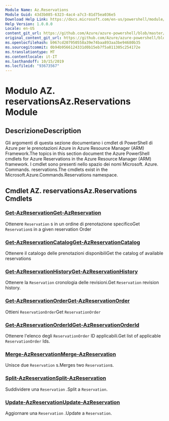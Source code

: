 ```yaml
---
Module Name: Az.Reservations
Module Guid: 43d3b085-6323-4ac4-a7c3-81d75ea036e5
Download Help Link: https://docs.microsoft.com/en-us/powershell/module/az.reservations
Help Version: 1.0.0.0
Locale: en-US
content_git_url: https://github.com/Azure/azure-powershell/blob/master/src/Reservations/Reservations/help/Az.Reservations.md
original_content_git_url: https://github.com/Azure/azure-powershell/blob/master/src/Reservations/Reservations/help/Az.Reservations.md
ms.openlocfilehash: b967cd207950558a39e74baa893aa3be94680b35
ms.sourcegitcommit: 0b94b9566124331d0b15eb7f5a811305c254172e
ms.translationtype: MT
ms.contentlocale: it-IT
ms.lasthandoff: 10/15/2019
ms.locfileid: "93673567"
---
```

# <span data-ttu-id="14ef1-101">Modulo AZ. reservations</span><span class="sxs-lookup"><span data-stu-id="14ef1-101">Az.Reservations Module</span></span>
## <span data-ttu-id="14ef1-102">Descrizione</span><span class="sxs-lookup"><span data-stu-id="14ef1-102">Description</span></span>
<span data-ttu-id="14ef1-103">Gli argomenti di questa sezione documentano i cmdlet di PowerShell di Azure per le prenotazioni Azure in Azure Resource Manager (ARM) Framework.</span><span class="sxs-lookup"><span data-stu-id="14ef1-103">The topics in this section document the Azure PowerShell cmdlets for Azure Reservations in the Azure Resource Manager (ARM) framework.</span></span> <span data-ttu-id="14ef1-104">I cmdlet sono presenti nello spazio dei nomi Microsoft. Azure. Commands. reservations.</span><span class="sxs-lookup"><span data-stu-id="14ef1-104">The cmdlets exist in the Microsoft.Azure.Commands.Reservations namespace.</span></span>

## <span data-ttu-id="14ef1-105">Cmdlet AZ. reservations</span><span class="sxs-lookup"><span data-stu-id="14ef1-105">Az.Reservations Cmdlets</span></span>
### [<span data-ttu-id="14ef1-106">Get-AzReservation</span><span class="sxs-lookup"><span data-stu-id="14ef1-106">Get-AzReservation</span></span>](Get-AzReservation.md)
<span data-ttu-id="14ef1-107">Ottenere `Reservation` s in un ordine di prenotazione specifico</span><span class="sxs-lookup"><span data-stu-id="14ef1-107">Get `Reservation`s in a given reservation Order</span></span>

### [<span data-ttu-id="14ef1-108">Get-AzReservationCatalog</span><span class="sxs-lookup"><span data-stu-id="14ef1-108">Get-AzReservationCatalog</span></span>](Get-AzReservationCatalog.md)
<span data-ttu-id="14ef1-109">Ottenere il catalogo delle prenotazioni disponibili</span><span class="sxs-lookup"><span data-stu-id="14ef1-109">Get the catalog of available reservations</span></span>

### [<span data-ttu-id="14ef1-110">Get-AzReservationHistory</span><span class="sxs-lookup"><span data-stu-id="14ef1-110">Get-AzReservationHistory</span></span>](Get-AzReservationHistory.md)
<span data-ttu-id="14ef1-111">Ottenere la `Reservation` cronologia delle revisioni.</span><span class="sxs-lookup"><span data-stu-id="14ef1-111">Get `Reservation` revision history.</span></span>

### [<span data-ttu-id="14ef1-112">Get-AzReservationOrder</span><span class="sxs-lookup"><span data-stu-id="14ef1-112">Get-AzReservationOrder</span></span>](Get-AzReservationOrder.md)
<span data-ttu-id="14ef1-113">Ottieni `ReservationOrder`</span><span class="sxs-lookup"><span data-stu-id="14ef1-113">Get `ReservationOrder`</span></span>

### [<span data-ttu-id="14ef1-114">Get-AzReservationOrderId</span><span class="sxs-lookup"><span data-stu-id="14ef1-114">Get-AzReservationOrderId</span></span>](Get-AzReservationOrderId.md)
<span data-ttu-id="14ef1-115">Ottenere l'elenco degli `ReservationOrder` ID applicabili.</span><span class="sxs-lookup"><span data-stu-id="14ef1-115">Get list of applicable `ReservationOrder` Ids.</span></span>

### [<span data-ttu-id="14ef1-116">Merge-AzReservation</span><span class="sxs-lookup"><span data-stu-id="14ef1-116">Merge-AzReservation</span></span>](Merge-AzReservation.md)
<span data-ttu-id="14ef1-117">Unisce due `Reservation` s.</span><span class="sxs-lookup"><span data-stu-id="14ef1-117">Merges two `Reservation`s.</span></span>

### [<span data-ttu-id="14ef1-118">Split-AzReservation</span><span class="sxs-lookup"><span data-stu-id="14ef1-118">Split-AzReservation</span></span>](Split-AzReservation.md)
<span data-ttu-id="14ef1-119">Suddividere una `Reservation` .</span><span class="sxs-lookup"><span data-stu-id="14ef1-119">Split a `Reservation`.</span></span>

### [<span data-ttu-id="14ef1-120">Update-AzReservation</span><span class="sxs-lookup"><span data-stu-id="14ef1-120">Update-AzReservation</span></span>](Update-AzReservation.md)
<span data-ttu-id="14ef1-121">Aggiornare una `Reservation` .</span><span class="sxs-lookup"><span data-stu-id="14ef1-121">Update a `Reservation`.</span></span>

